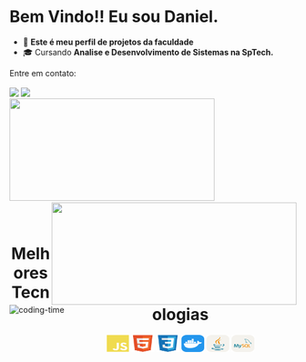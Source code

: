 <h1>Bem Vindo!! Eu sou Daniel.</h1>

- 👤 **Este é meu perfil de projetos da faculdade**
- 🎓 Cursando **Analise e Desenvolvimento de Sistemas na SpTech.**
<div>
  Entre em contato:
  <br><br>
</div>
<a href = "mailto:rosaesilvadanielricardo@gmail.com"><img  src="https://img.shields.io/badge/-Gmail-%23333?style=for-the-badge&logo=gmail&logoColor=white"  target="_blank"></a>
<a href="https://www.linkedin.com/in/daniel-ricardo-rosa-e-silva-452a68228/"  target="_blank"><img  src="https://img.shields.io/badge/-LinkedIn-%230077B5?style=for-the- badge&logo=linkedin&logoColor=white"  target="_blank"></a>
<div>
  <img  height="180em" width="360em" src="https://github-readme-stats.vercel.app/api?username=DanielRRSilva&show_icons=true&theme=aura&include_all_commits=true&count_private=true"/>
  <img align="right" height="180em" width="430em"  src="https://github-readme-stats.vercel.app/api/top-langs/?username=DanielRRSilva&layout=compact&langs_count=16&theme=aura"/>
</div>
<br>

<div  align="center"> 
  <div style="display: inline_block"><br>
    <img align="left" height="250" alt="coding-time" src="code.gif">
    <h1 align="center">Melhores Tecnologias</h1>
    <img align="center" height="30" width="40" alt="js-icon"  src="https://raw.githubusercontent.com/devicons/devicon/master/icons/javascript/javascript-plain.svg">
    <img align="center" height="30" width="40" alt="html-icon" src="https://raw.githubusercontent.com/devicons/devicon/master/icons/html5/html5-original.svg">
    <img align="center" height="30" width="40" alt="css-icon" src="https://raw.githubusercontent.com/devicons/devicon/master/icons/css3/css3-original.svg">
    <img align="center" height="30" width="40" alt="docker-icon" src="https://github.com/tandpfun/skill-icons/blob/main/icons/Docker.svg">
    <img align="center" height="30" width="40" alt="docker-icon" src="https://github.com/tandpfun/skill-icons/blob/main/icons/Java-Light.svg">
    <img align="center" height="30" width="40" alt="docker-icon" src="https://github.com/tandpfun/skill-icons/blob/main/icons/MySQL-Light.svg">
   </div>
